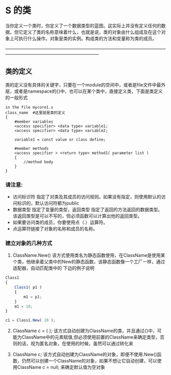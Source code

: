 # S 的类 
当你定义一个类时，你定义了一个数据类型的蓝图。这实际上并没有定义任何的数据，但它定义了类的名称意味着什么，也就是说，类的对象由什么组成及在这个对象上可执行什么操作。对象是类的实例。构成类的方法和变量称为类的成员。

—————————————————————————————————————————————————————————

## 类的定义 
类的定义没有具体的关键字，只要在一个module的空间中，或者是file文件中最外层，或者是namespace的{}中，也可以在某个类中，直接定义类，下面是类定义的一般形式
```
in the file mycore1.s
class_name  #这里就是类的定义
{
    #member variables
    <access specifier> <data type> variable1;
    <access specifier> <data type> variable2;

    variable1 = const value or class define;

    #member methods
    <access specifier > <return type> method1( parameter list )
    {
        //method body
    }
}

```
### 请注意:
- 访问标识符 <access specifier> 指定了对类及其成员的访问规则。如果没有指定，则使用默认的访问标识的，默认访问符都为public
- 数据类型 <data type> 指定了变量的类型，返回类型 <return type> 指定了返回的方法返回的数据类型。该返回类型是可以不写的，但必须函数可以计算出他的返回类型。
- 如果要访问类的成员，你要使用点（.）运算符。
- 点运算符链接了对象的名称和成员的名称。

### 建立对象的几种方式
1. ClassName.New()  该方式使用类名为静态函数使用，在ClassName是使用某个类，他继承着父类中的New的静态函数，该静态函数像一个工厂一样，通过适配器，自动匹配类中的 下边的例子说明

```javascript
Class1
{
    Class1( p1 )
    {
        m1 = p1;
    }
    m1 = 10;
}

c1 = Class1.New( 20 );          
 ```

2. ClassName c = { };   该方式自动创建为ClassName的类，并且通过{}中，可能为ClassName中的元素赋值,但必须使用前置的ClassName来确定类型，否则的话，视为匿名对象，在使用的时候，虽然可以通过转化来

3. ClassName c; 该方式自动创建为ClassName的对象，即便不使用.New()函数，仍然可以创建一个ClassName的对象，如果不想让它自动创建，可以使用ClassName c = null; 来确定默认值为空对象